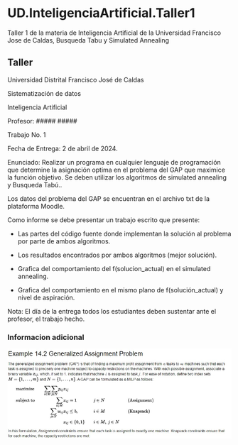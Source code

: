 # UD.InteligenciaArtificial.Taller1

Taller 1 de la materia de Inteligencia Artificial de la Universidad Francisco Jose de Caldas, Busqueda Tabu y Simulated Annealing

## Taller

Universidad Distrital Francisco José de Caldas

Sistematización de datos

Inteligencia Artificial

Profesor: ##### #####

Trabajo No. 1

Fecha de Entrega: 2 de abril de 2024.

Enunciado: Realizar un programa en cualquier lenguaje de programación que determine la asignación optima en el problema del GAP que maximice la función objetivo. Se deben utilizar los algoritmos de simulated annealing y Busqueda Tabú..

Los datos del problema del GAP se encuentran en el archivo txt de la plataforma Moodle.

Como informe se debe presentar un trabajo escrito que presente:

- Las partes del código fuente donde implementan la solución al problema por parte de ambos algoritmos.

- Los resultados encontrados por ambos algoritmos (mejor solución).

- Grafica del comportamiento del f(solucion_actual) en el simulated annealing.

- Grafica del comportamiento en el mismo plano de f(solución_actual) y nivel de aspiración.

Nota: El día de la entrega todos los estudiantes deben sustentar ante el profesor, el trabajo hecho.

### Informacion adicional
![ImagenGAP](./doc/GAP%20definition.jpg)